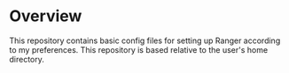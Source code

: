 Overview
=
This repository contains basic config files for setting up Ranger according to my preferences.
This repository is based relative to the user's home directory.
